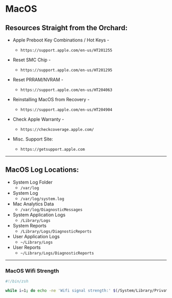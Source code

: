 # MacOS

## Resources Straight from the Orchard:

* Apple Preboot Key Combinations / Hot Keys -

    - `https://support.apple.com/en-us/HT201255`

* Reset SMC Chip -

    - `https://support.apple.com/en-us/HT201295`

* Reset PRRAM/NVRAM -

    - `https://support.apple.com/en-us/HT204063`

* Reinstalling MacOS from Recovery -

    - `https://support.apple.com/en-us/HT204904`

* Check Apple Warranty -

    - `https://checkcoverage.apple.com/`

* Misc. Support Site:

    - `https://getsupport.apple.com`

-----

## MacOS Log Locations:

* System Log Folder
	* `/var/log`
* System Log
	* `/var/log/system.log`
* Mac Analytics Data
	* `/var/log/DiagnosticMessages`
* System Application Logs
	* `/Library/Logs`
* System Reports
	* `/Library/Logs/DiagnosticReports`
* User Application Logs
	* `~/Library/Logs`
* User Reports
	* `~/Library/Logs/DiagnosticReports`

-----

### MacOS Wifi Strength

```sh
#!/bin/zsh

while i=1; do echo -ne 'Wifi signal strength:' $(/System/Library/PrivateFrameworks/Apple80211.framework/Versions/Current/Resources/airport -I | grep CtlRSSI | awk {'print $2'}) '\r'; sleep 0.5; done
```
